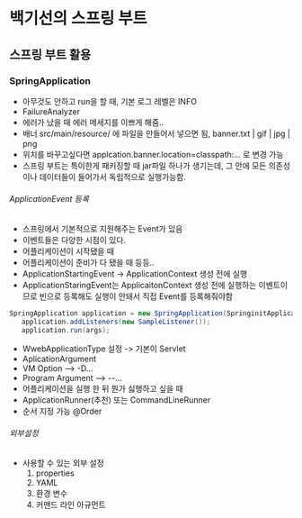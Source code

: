 # 백기선의 스프링 부트

## 스프링 부트 활용
### SpringApplication
 - 아무것도 안하고 run을 할 때, 기본 로그 레벨은 INFO
 -  FailureAnalyzer
  - 에러가 났을 때 에러 메세지를 이쁘게 해줌..
 - 배너 src/main/resource/ 에 파일을 만들어서 넣으면 됨, banner.txt | gif | jpg | png
 - 위치를 바꾸고싶다면 applcation.banner.location=classpath:... 로 변경 가능
 - 스프링 부트는 특이한게 패키징할 때 jar파일 하나가 생기는데, 그 안에 모든 의존성이나 데이터들이 들어가서 독립적으로 실행가능함.
###### ApplicationEvent 등록
 - 스프링에서 기본적으로 지원해주는 Event가 있음
 - 이벤트들은 다양한 시점이 있다.
  - 어플리케이션이 시작됐을 때
  - 어플리케이션이 준비가 다 됐을 때 등등..
 - ApplicationStartingEvent -> ApplicationContext 생성 전에 실행
 - ApplicationStaringEvent는 ApplicaitonContext 생성 전에 실행하는 이벤트이므로 빈으로 등록해도 실행이 안돼서 직접 Event를 등록해줘야함
 ```java
 SpringApplication application = new SpringApplication(SpringinitApplication.class);
	application.addListeners(new SampleListener());
	application.run(args);
 ```  
 - WwebApplicationType 설정 -> 기본이 Servlet
 - AplicationArgument
  - VM Option --> -D...
  - Program Argument --> --...
 - 어플리케이션을 실행 한 뒤 뭔가 싫행하고 싶을 때
  - ApplicationRunner(추천) 또는 CommandLineRunner
  - 순서 지정 가능 @Order
  ###### 외부설정
   - 사용할 수 있는 외부 설정
     1. properties
     2. YAML
     3. 환경 변수
     4. 커맨드 라인 아규먼트
